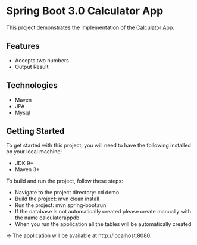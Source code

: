 # Spring Boot 3.0 Calculator App
This project demonstrates the implementation of the Calculator App.

## Features
* Accepts two numbers 
* Output Result

## Technologies
* Maven
* JPA
* Mysql

 
## Getting Started
To get started with this project, you will need to have the following installed on your local machine:

* JDK 9+
* Maven 3+


To build and run the project, follow these steps:

* Navigate to the project directory: cd demo
* Build the project: mvn clean install
* Run the project: mvn spring-boot:run
* If the database is not automatically created please create manually with the name calculatorappdb
* When you run the application all the tables will be automatically created

-> The application will be available at http://localhost:8080.
